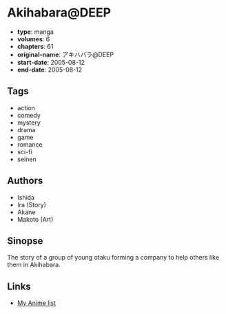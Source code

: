 # Akihabara@DEEP

-   **type**: manga
-   **volumes**: 6
-   **chapters**: 61
-   **original-name**: アキハバラ@DEEP
-   **start-date**: 2005-08-12
-   **end-date**: 2005-08-12

## Tags

-   action
-   comedy
-   mystery
-   drama
-   game
-   romance
-   sci-fi
-   seinen

## Authors

-   Ishida
-   Ira (Story)
-   Akane
-   Makoto (Art)

## Sinopse

The story of a group of young otaku forming a company to help others like them in Akihabara.

## Links

-   [My Anime list](https://myanimelist.net/manga/3316/AkihabaraDEEP)
